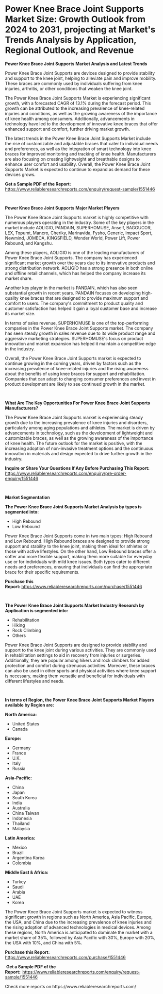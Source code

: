 <p><h1>Power Knee Brace Joint Supports Market Size: Growth Outlook from 2024 to 2031, projecting at Market's Trends Analysis by Application, Regional Outlook, and Revenue</h1></p><p><strong>Power Knee Brace Joint Supports Market Analysis and Latest Trends</strong></p>
<p><p>Power Knee Brace Joint Supports are devices designed to provide stability and support to the knee joint, helping to alleviate pain and improve mobility. These braces are commonly used by individuals suffering from knee injuries, arthritis, or other conditions that weaken the knee joint.</p><p>The Power Knee Brace Joint Supports Market is experiencing significant growth, with a forecasted CAGR of 13.1% during the forecast period. This growth can be attributed to the increasing prevalence of knee-related injuries and conditions, as well as the growing awareness of the importance of knee health among consumers. Additionally, advancements in technology have led to the development of innovative knee braces that offer enhanced support and comfort, further driving market growth.</p><p>The latest trends in the Power Knee Brace Joint Supports Market include the rise of customizable and adjustable braces that cater to individual needs and preferences, as well as the integration of smart technology into knee braces for improved monitoring and tracking of knee health. Manufacturers are also focusing on creating lightweight and breathable designs to enhance user comfort and usability. Overall, the Power Knee Brace Joint Supports Market is expected to continue to expand as demand for these devices grows.</p></p>
<p><strong>Get a Sample PDF of the Report:&nbsp;</strong> <a href="https://www.reliableresearchreports.com/enquiry/request-sample/1551446">https://www.reliableresearchreports.com/enquiry/request-sample/1551446</a></p>
<p>&nbsp;</p>
<p><strong>Power Knee Brace Joint Supports Major Market Players</strong></p>
<p><p>The Power Knee Brace Joint Supports market is highly competitive with numerous players operating in the industry. Some of the key players in the market include AOLIGIO, PANDAIN, SUPERHOMUSE, Anself, BAGGUCOR, LEX, Topumt, Mancro, Cheriky, Marinavida, Fysho, Generic, Impact Sport, Newmind, JOMECA, KINGSFIELD, Wonder World, Power Lift, Power Rebound, and Kangshu.</p><p>Among these players, AOLIGIO is one of the leading manufacturers of Power Knee Brace Joint Supports. The company has experienced significant market growth over the years due to its innovative products and strong distribution network. AOLIGIO has a strong presence in both online and offline retail channels, which has helped the company increase its market share.</p><p>Another key player in the market is PANDAIN, which has also seen substantial growth in recent years. PANDAIN focuses on developing high-quality knee braces that are designed to provide maximum support and comfort to users. The company's commitment to product quality and customer satisfaction has helped it gain a loyal customer base and increase its market size.</p><p>In terms of sales revenue, SUPERHOMUSE is one of the top-performing companies in the Power Knee Brace Joint Supports market. The company has seen steady growth in sales revenue due to its wide product range and aggressive marketing strategies. SUPERHOMUSE's focus on product innovation and market expansion has helped it maintain a competitive edge in the industry.</p><p>Overall, the Power Knee Brace Joint Supports market is expected to continue growing in the coming years, driven by factors such as the increasing prevalence of knee-related injuries and the rising awareness about the benefits of using knee braces for support and rehabilitation. Companies that can adapt to changing consumer preferences and invest in product development are likely to see continued growth in the market.</p></p>
<p>&nbsp;</p>
<p><strong>What Are The Key Opportunities For Power Knee Brace Joint Supports Manufacturers?</strong></p>
<p><p>The Power Knee Brace Joint Supports market is experiencing steady growth due to the increasing prevalence of knee injuries and disorders, particularly among aging populations and athletes. The market is driven by advancements in technology, such as the development of lightweight and customizable braces, as well as the growing awareness of the importance of knee health. The future outlook for the market is positive, with the increasing adoption of non-invasive treatment options and the continuous innovation in materials and design expected to drive further growth in the industry.</p></p>
<p><strong>Inquire or Share Your Questions If Any Before Purchasing This Report:</strong> <a href="https://www.reliableresearchreports.com/enquiry/pre-order-enquiry/1551446">https://www.reliableresearchreports.com/enquiry/pre-order-enquiry/1551446</a></p>
<p>&nbsp;</p>
<p><strong>Market Segmentation</strong></p>
<p><strong>The Power Knee Brace Joint Supports Market Analysis by types is segmented into:</strong></p>
<p><ul><li>High Rebound</li><li>Low Rebound</li></ul></p>
<p><p>Power Knee Brace Joint Supports come in two main types: High Rebound and Low Rebound. High Rebound braces are designed to provide strong support and stability to the knee joint, making them ideal for athletes or those with active lifestyles. On the other hand, Low Rebound braces offer a softer and more flexible support, making them more suitable for everyday use or for individuals with mild knee issues. Both types cater to different needs and preferences, ensuring that individuals can find the appropriate brace for their specific requirements.</p></p>
<p><strong>Purchase this Report:&nbsp;</strong><a href="https://www.reliableresearchreports.com/purchase/1551446">https://www.reliableresearchreports.com/purchase/1551446</a></p>
<p>&nbsp;</p>
<p><strong>The Power Knee Brace Joint Supports Market Industry Research by Application is segmented into:</strong></p>
<p><ul><li>Rehabilitation</li><li>Hiking</li><li>Rock Climbing</li><li>Others</li></ul></p>
<p><p>Power Knee Brace Joint Supports are designed to provide stability and support to the knee joint during various activities. They are commonly used in rehabilitation settings to aid in recovery from injuries or surgeries. Additionally, they are popular among hikers and rock climbers for added protection and comfort during strenuous activities. Moreover, these braces can also be used in other sports and physical activities where knee support is necessary, making them versatile and beneficial for individuals with different lifestyles and needs.</p></p>
<p>&nbsp;</p>
<p><strong>In terms of Region, the Power Knee Brace Joint Supports Market Players available by Region are:</strong></p>
<p>
    <p> <strong> North America: </strong>
        <ul>
            <li>United States</li>
            <li>Canada</li>
        </ul>
        </p> 
    <p> <strong> Europe: </strong>
        <ul>
            <li>Germany</li>
            <li>France</li>
            <li>U.K.</li>
            <li>Italy</li>
            <li>Russia</li>
        </ul>
        </p> 
    <p> <strong> Asia-Pacific: </strong>
        <ul>
            <li>China</li>
            <li>Japan</li>
            <li>South Korea</li>
            <li>India</li>
            <li>Australia</li>
            <li>China Taiwan</li>
            <li>Indonesia</li>
            <li>Thailand</li>
            <li>Malaysia</li>
        </ul>
        </p> 
    <p> <strong> Latin America: </strong>
        <ul>
            <li>Mexico</li>
            <li>Brazil</li>
            <li>Argentina Korea</li>
            <li>Colombia</li>
        </ul>
        </p> 
    <p> <strong> Middle East & Africa: </strong>
        <ul>
            <li>Turkey</li>
            <li>Saudi</li>
            <li>Arabia</li>
            <li>UAE</li>
            <li>Korea</li>
        </ul>
    </p>
    </p>
<p><p>The Power Knee Brace Joint Supports market is expected to witness significant growth in regions such as North America, Asia Pacific, Europe, the USA, and China due to the increasing prevalence of knee injuries and the rising adoption of advanced technologies in medical devices. Among these regions, North America is anticipated to dominate the market with a market share of 35%, followed by Asia Pacific with 30%, Europe with 20%, the USA with 10%, and China with 5%.</p></p>
<p><strong>Purchase this Report: </strong><a href="https://www.reliableresearchreports.com/purchase/1551446">https://www.reliableresearchreports.com/purchase/1551446</a></p>
<p>&nbsp;<strong>Get a Sample PDF of the Report:&nbsp;&nbsp;</strong><a href="https://www.reliableresearchreports.com/enquiry/request-sample/1551446">https://www.reliableresearchreports.com/enquiry/request-sample/1551446</a></p>
<p><strong></strong></p>
<p>Check more reports on https://www.reliableresearchreports.com/</p>